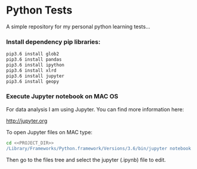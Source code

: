 # Python Tests

A simple repository for my personal python learning tests...


### Install dependency pip libraries:

```bash
pip3.6 install glob2
pip3.6 install pandas
pip3.6 install ipython
pip3.6 install xlrd
pip3.6 install jupyter
pip3.6 install geopy
```

### Execute Jupyter notebook on MAC OS

For data analysis I am using Jupyter. You can find more information here:

http://jupyter.org

To open Jupyter files on MAC type:

```bash
cd <<PROJECT_DIR>>
/Library/Frameworks/Python.framework/Versions/3.6/bin/jupyter notebook
```

Then go to the files tree and select the jupyter (.ipynb) file to edit. 